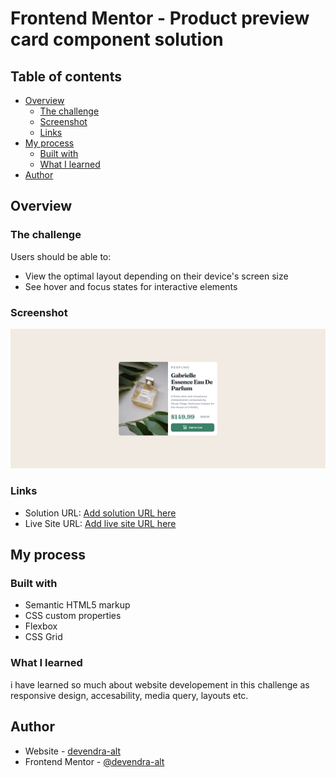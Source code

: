 # Frontend Mentor - Product preview card component solution

## Table of contents

- [Overview](#overview)
  - [The challenge](#the-challenge)
  - [Screenshot](#screenshot)
  - [Links](#links)
- [My process](#my-process)
  - [Built with](#built-with)
  - [What I learned](#what-i-learned)
- [Author](#author)

## Overview

### The challenge

Users should be able to:

- View the optimal layout depending on their device's screen size
- See hover and focus states for interactive elements

### Screenshot

![(desktop)Design preview for the Product preview card component coding challenge](./design/desktop.png)

### Links

- Solution URL: [Add solution URL here](https://your-solution-url.com)
- Live Site URL: [Add live site URL here](https://product-preview-card-com-fd232.web.app/)

## My process

### Built with

- Semantic HTML5 markup
- CSS custom properties
- Flexbox
- CSS Grid

### What I learned

i have learned so much about website developement in this challenge as responsive design, accesability, media query, layouts etc.

## Author

- Website - [devendra-alt](https://devendra-alt.github.io/)
- Frontend Mentor - [@devendra-alt](https://www.frontendmentor.io/profile/devendra-alt)
